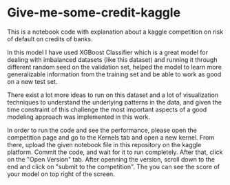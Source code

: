 # Give-me-some-credit-kaggle
This is a notebook code with explanation about a kaggle competition on risk of default on credits of banks.

In this model I have used XGBoost Classifier which is a great model for dealing with imbalanced datasets (like this dataset) and running it through different random seed on the validation set, helped the model to learn more generalizable information from the training set and be able to work as good on a new test set.

There exist a lot more ideas to run on this dataset and a lot of visualization techniques to understand the underlying patterns in the data, and given the time constraint of this challenge the most important aspects of a good modeling approach was implemented in this work.

In order to run the code and see the performance, please open the competition page and go to the Kernels tab and open a new kernel. From there, upload the given notebook file in this repository on the kaggle platform. Commit the code, and wait for it to run completely. After that, click on the "Open Version" tab. After openning the version, scroll down to the end and click on "submit to the competition". The you can see the score of your model on top right of the screen.
